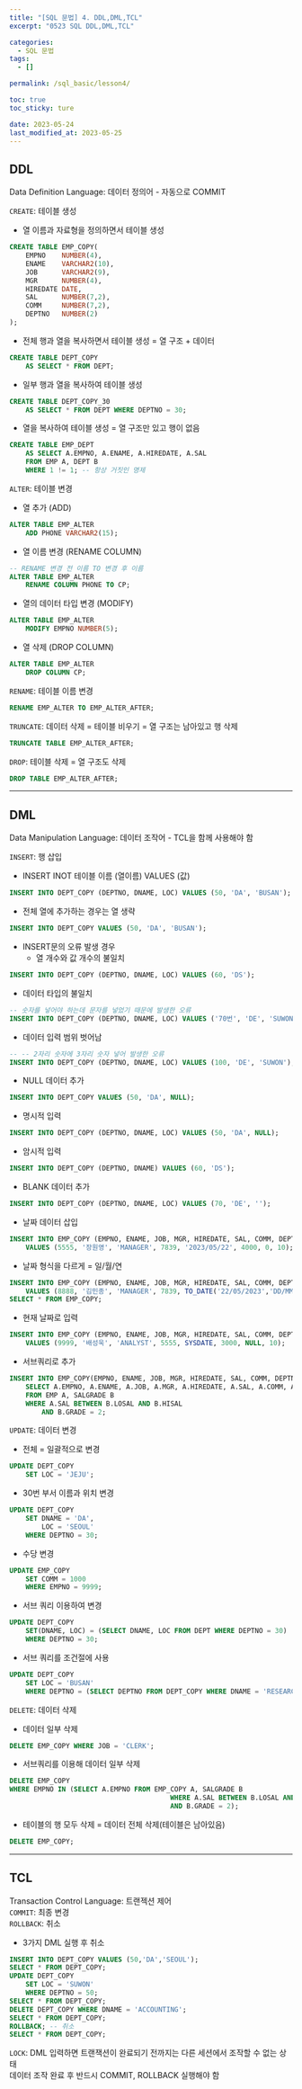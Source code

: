```yaml
---
title: "[SQL 문법] 4. DDL,DML,TCL"
excerpt: "0523 SQL DDL,DML,TCL"

categories:
  - SQL 문법
tags:
  - []

permalink: /sql_basic/lesson4/

toc: true
toc_sticky: ture

date: 2023-05-24
last_modified_at: 2023-05-25
---
```



## DDL
Data Definition Language: 데이터 정의어 - 자동으로 COMMIT

`CREATE`: 테이블 생성

- 열 이름과 자료형을 정의하면서 테이블 생성
```sql
CREATE TABLE EMP_COPY(
    EMPNO    NUMBER(4),
    ENAME    VARCHAR2(10),
    JOB      VARCHAR2(9),
    MGR      NUMBER(4),
    HIREDATE DATE,
    SAL      NUMBER(7,2),
    COMM     NUMBER(7,2),
    DEPTNO   NUMBER(2)
);
```

- 전체 행과 열을 복사하면서 테이블 생성 = 열 구조 + 데이터
```sql
CREATE TABLE DEPT_COPY
    AS SELECT * FROM DEPT;
```

- 일부 행과 열을 복사하여 테이블 생성
```sql
CREATE TABLE DEPT_COPY_30
    AS SELECT * FROM DEPT WHERE DEPTNO = 30;
```

- 열을 복사하여 테이블 생성 = 열 구조만 있고 행이 없음
```sql
CREATE TABLE EMP_DEPT
    AS SELECT A.EMPNO, A.ENAME, A.HIREDATE, A.SAL 
    FROM EMP A, DEPT B
    WHERE 1 != 1; -- 항상 거짓인 명제
```

`ALTER`: 테이블 변경

- 열 추가 (ADD)
```sql
ALTER TABLE EMP_ALTER
    ADD PHONE VARCHAR2(15);
```

- 열 이름 변경 (RENAME COLUMN)
```sql
-- RENAME 변경 전 이름 TO 변경 후 이름
ALTER TABLE EMP_ALTER
    RENAME COLUMN PHONE TO CP;
```

- 열의 데이터 타입 변경 (MODIFY)
```sql
ALTER TABLE EMP_ALTER
    MODIFY EMPNO NUMBER(5);
```

- 열 삭제 (DROP COLUMN)
```sql
ALTER TABLE EMP_ALTER
    DROP COLUMN CP;
```

`RENAME`: 테이블 이름 변경
``` sql
RENAME EMP_ALTER TO EMP_ALTER_AFTER;
```

`TRUNCATE`: 데이터 삭제 = 테이블 비우기 = 열 구조는 남아있고 행 삭제
```sql
TRUNCATE TABLE EMP_ALTER_AFTER;
```

`DROP`: 테이블 삭제 = 열 구조도 삭제
```sql
DROP TABLE EMP_ALTER_AFTER;
```

***

## DML
Data Manipulation Language: 데이터 조작어 - TCL을 함께 사용해야 함

`INSERT`: 행 삽입

- INSERT INOT 테이블 이름 (열이름) VALUES (값)
```sql
INSERT INTO DEPT_COPY (DEPTNO, DNAME, LOC) VALUES (50, 'DA', 'BUSAN');
```

- 전체 열에 추가하는 경우는 열 생략
```sql
INSERT INTO DEPT_COPY VALUES (50, 'DA', 'BUSAN');
```

- INSERT문의 오류 발생 경우
  - 열 개수와 값 개수의 불일치
```sql
INSERT INTO DEPT_COPY (DEPTNO, DNAME, LOC) VALUES (60, 'DS');
```
  - 데이터 타입의 불일치
```sql
-- 숫자를 넣어야 하는데 문자를 넣었기 때문에 발생한 오류
INSERT INTO DEPT_COPY (DEPTNO, DNAME, LOC) VALUES ('70번', 'DE', 'SUWON');
```

  - 데이터 입력 범위 벗어남
```sql
-- -- 2자리 숫자에 3자리 숫자 넣어 발생한 오류
INSERT INTO DEPT_COPY (DEPTNO, DNAME, LOC) VALUES (100, 'DE', 'SUWON');
```

- NULL 데이터 추가
```sql
INSERT INTO DEPT_COPY VALUES (50, 'DA', NULL);
```

  - 명시적 입력
```sql
INSERT INTO DEPT_COPY (DEPTNO, DNAME, LOC) VALUES (50, 'DA', NULL);
```

  - 암시적 입력
```sql
INSERT INTO DEPT_COPY (DEPTNO, DNAME) VALUES (60, 'DS');
```

  - BLANK 데이터 추가
```sql
INSERT INTO DEPT_COPY (DEPTNO, DNAME, LOC) VALUES (70, 'DE', '');
```

- 날짜 데이터 삽입
```sql
INSERT INTO EMP_COPY (EMPNO, ENAME, JOB, MGR, HIREDATE, SAL, COMM, DEPTNO) 
    VALUES (5555, '장원영', 'MANAGER', 7839, '2023/05/22', 4000, 0, 10);
```

  - 날짜 형식을 다르게 = 일/월/연
```sql
INSERT INTO EMP_COPY (EMPNO, ENAME, JOB, MGR, HIREDATE, SAL, COMM, DEPTNO) 
    VALUES (8888, '김민종', 'MANAGER', 7839, TO_DATE('22/05/2023','DD/MM/YYYY'), 4000, 0, 10);
SELECT * FROM EMP_COPY;
```

  - 현재 날짜로 입력
```sql
INSERT INTO EMP_COPY (EMPNO, ENAME, JOB, MGR, HIREDATE, SAL, COMM, DEPTNO) 
    VALUES (9999, '배성욱', 'ANALYST', 5555, SYSDATE, 3000, NULL, 10);
```

  - 서브쿼리로 추가
```sql
INSERT INTO EMP_COPY(EMPNO, ENAME, JOB, MGR, HIREDATE, SAL, COMM, DEPTNO)
    SELECT A.EMPNO, A.ENAME, A.JOB, A.MGR, A.HIREDATE, A.SAL, A.COMM, A.DEPTNO
    FROM EMP A, SALGRADE B 
    WHERE A.SAL BETWEEN B.LOSAL AND B.HISAL
        AND B.GRADE = 2;
```

`UPDATE`: 데이터 변경

- 전체 = 일괄적으로 변경
```sql
UPDATE DEPT_COPY
    SET LOC = 'JEJU';
```

- 30번 부서 이름과 위치 변경
```sql
UPDATE DEPT_COPY
    SET DNAME = 'DA',
        LOC = 'SEOUL'
    WHERE DEPTNO = 30;
```

- 수당 변경
```sql
UPDATE EMP_COPY
    SET COMM = 1000
    WHERE EMPNO = 9999;
```

- 서브 쿼리 이용하여 변경
```sql
UPDATE DEPT_COPY
    SET(DNAME, LOC) = (SELECT DNAME, LOC FROM DEPT WHERE DEPTNO = 30)
    WHERE DEPTNO = 30;
```

- 서브 쿼리를 조건절에 사용
```sql
UPDATE DEPT_COPY
    SET LOC = 'BUSAN'
    WHERE DEPTNO = (SELECT DEPTNO FROM DEPT_COPY WHERE DNAME = 'RESEARCH');
```

`DELETE`: 데이터 삭제

- 데이터 일부 삭제
```sql
DELETE EMP_COPY WHERE JOB = 'CLERK';
```

- 서브쿼리를 이용해 데이터 일부 삭제
```sql
DELETE EMP_COPY 
WHERE EMPNO IN (SELECT A.EMPNO FROM EMP_COPY A, SALGRADE B
                                        WHERE A.SAL BETWEEN B.LOSAL AND B.HISAL
                                        AND B.GRADE = 2);
```

- 테이블의 행 모두 삭제 = 데이터 전체 삭제(테이블은 남아있음)
```sql
DELETE EMP_COPY;
```

***

## TCL
Transaction Control Language: 트랜젝션 제어  
`COMMIT`: 최종 변경  
`ROLLBACK`: 취소  

- 3가지 DML 실행 후 취소
```sql
INSERT INTO DEPT_COPY VALUES (50,'DA','SEOUL');
SELECT * FROM DEPT_COPY;
UPDATE DEPT_COPY
    SET LOC = 'SUWON'
    WHERE DEPTNO = 50;
SELECT * FROM DEPT_COPY;
DELETE DEPT_COPY WHERE DNAME = 'ACCOUNTING';
SELECT * FROM DEPT_COPY;
ROLLBACK; -- 취소
SELECT * FROM DEPT_COPY;
```

`LOCK`: DML 입력하면 트랜잭션이 완료되기 전까지는 다른 세션에서 조작할 수 없는 상태  
데이터 조작 완료 후 반드시 COMMIT, ROLLBACK 실행해야 함



